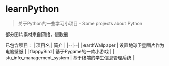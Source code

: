 # learnPython

> 关于Python的一些学习小项目 - Some projects about Python

部分图片素材来自网络，侵歉删

已包含项目：
| 项目名  |  简介 |
|--|--|
| earthWallpaper | 设置地球卫星图片作为电脑壁纸 |
| flappyBird | 基于Pygame的一款小游戏 |
| stu_info_management_system | 基于终端的学生信息管理系统 |